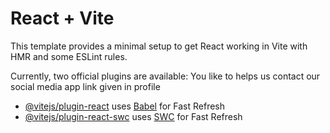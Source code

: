 # React + Vite

This template provides a minimal setup to get React working in Vite with HMR and some ESLint rules.

Currently, two official plugins are available:
You like to helps us contact our social media app link given in profile
- [@vitejs/plugin-react](https://github.com/vitejs/vite-plugin-react/blob/main/packages/plugin-react/README.md) uses [Babel](https://babeljs.io/) for Fast Refresh
- [@vitejs/plugin-react-swc](https://github.com/vitejs/vite-plugin-react-swc) uses [SWC](https://swc.rs/) for Fast Refresh
